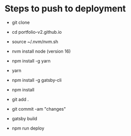 # Steps to push to deployment

- git clone

- cd portfolio-v2.github.io

- source ~/.nvm/nvm.sh

- nvm install node (version 16)

- npm install -g yarn

- yarn

- npm install -g gatsby-cli

- npm install

- git add .

- git commit -am "changes"

- gatsby build

- npm run deploy
